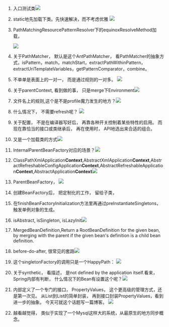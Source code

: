 1. 入口测试类![](/assets/入口测试类.png)
2. static地先加载下类。先快速解决，而不考虑优雅 ![](/assets/static_load_class.png)
3. PathMatchingResourcePatternResolver下的equinoxResolveMethod加载，

    ![](/assets/equinoxResolveMethod_prepare.png)

4. 关于PathMatcher， 默认是这个AntPathMatcher， 看PathMatcher的抽象方式，isPattern，match，matchStart，extractPathWithinPattern，extractUriTemplateVariables，getPatternComparator，combine。

5. 不单单是表面上的一对一， 而是通过规则的一对多。 ![](/assets/pattern_resolver.png)

6. 关于parentContext, 看到做的事， 只是merge下Environment![](/assets/mergeEnvironment.png)

7. 文件名上的规则,这个是不是profile魔力发生的地方？![](/assets/file_name_rule.png)

8. 什么情况下， 不需要refresh呢？ ![](/assets/when_not_refresh.png)

9. 关于配置， 不是在编译器写好后， 再靠各种开关控制着某些特性的启用。 而现在靠恰当的接口或类继承后， 再在使用时， API地选出来合适的组合。

10. 又是一个加载类的方式![](/assets/another_class_loader_example.png)

11. InternalParentBeanFactory对应的场景？![](/assets/internalParentBeanFactory.png)

12. ClassPathXmlApplication**Context**,AbstractXmlApplication**Context**,AbstractRefreshableConfigApplication**Context**,AbstractRefreshableApplication**Context**,AbstractApplication**Context**![](/assets/contexts.png)

13. ParentBeanFactory， ![](/assets/setParentBeanFactory.png)

14. 创建BeanFactory后， 把定制化的工作， 留给子类， 

15. 在finishBeanFactoryInitialization方法里再通过preInstantiateSingletons， 触发单例对象的生成。

16. isAbstract, isSingleton, isLazyInit![](/assets/abstract-singleton-lazyInit.png)

17. MergedBeanDefinition,Return a RootBeanDefinition for the given bean, by merging with the parent if the given bean's definition is a child bean definition. 

18. before-do-after, 很常见的套路![](/assets/before-do-after.png)

19. 这个singletonFactory的调用只是一个HappyPath： ![](/assets/create_happy_path.png)

20. 关于synthetic， 看描述， 是not defined by the application itself.看来，Spring内部有判断， 什么情况下的Bean有设置这个呢？![](/assets/bean-synthetic.png)

21. 内部定义了一个专门的接口， PropertyValues， 这个更高级的管理方式，还是第一次见。 从List到List的简单封装， 再到接口封装PropertyValues，看到进一步的抽象。 今天可就这个话题写一篇博客。 ![](/assets/PropertyValues.png)

22. 越看越觉得， 类似于实现了一个Mysql这样大的系统，从最原生的地方同步概念。 



